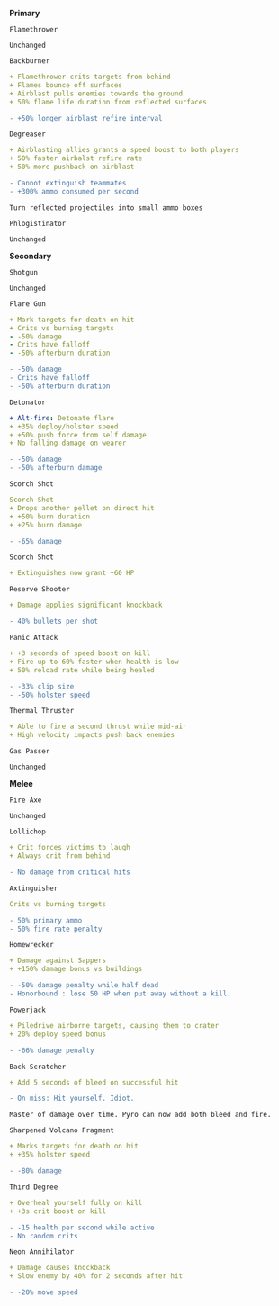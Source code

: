 __**Primary**__

```fix
Flamethrower
```
```
Unchanged
```


```fix
Backburner
```
```yaml
+ Flamethrower crits targets from behind
+ Flames bounce off surfaces
+ Airblast pulls enemies towards the ground
+ 50% flame life duration from reflected surfaces
```
```diff
- +50% longer airblast refire interval
```

```fix
Degreaser
```
```yaml
+ Airblasting allies grants a speed boost to both players
+ 50% faster airbalst refire rate
+ 50% more pushback on airblast
```
```diff
- Cannot extinguish teammates
- +300% ammo consumed per second
```
```
Turn reflected projectiles into small ammo boxes
```


```fix
Phlogistinator
```
```
Unchanged
```

__**Secondary**__


```fix
Shotgun
```
```
Unchanged
```


```fix
Flare Gun
```
```yaml
+ Mark targets for death on hit
+ Crits vs burning targets
- -50% damage
- Crits have falloff
- -50% afterburn duration
```
```diff
- -50% damage
- Crits have falloff
- -50% afterburn duration
```


```fix
Detonator
```
```yaml
+ Alt-fire: Detonate flare
+ +35% deploy/holster speed
+ +50% push force from self damage
+ No falling damage on wearer

```
```diff
- -50% damage
- -50% afterburn damage
```


```fix
Scorch Shot
```
```yaml
Scorch Shot
+ Drops another pellet on direct hit
+ +50% burn duration
+ +25% burn damage

```
```diff
- -65% damage
```

```fix
Scorch Shot
```
```yaml
+ Extinguishes now grant +60 HP
```

```fix
Reserve Shooter
```
```yaml
+ Damage applies significant knockback
```
```diff
- 40% bullets per shot
```


```fix
Panic Attack
```
```yaml
+ +3 seconds of speed boost on kill
+ Fire up to 60% faster when health is low
+ 50% reload rate while being healed
```

```diff
- -33% clip size
- -50% holster speed
```

```fix
Thermal Thruster
```
```yaml
+ Able to fire a second thrust while mid-air
+ High velocity impacts push back enemies
```


```fix
Gas Passer
```
```
Unchanged
```

__**Melee**__


```fix
Fire Axe
```
```
Unchanged
```


```fix
Lollichop
```
```yaml
+ Crit forces victims to laugh
+ Always crit from behind
```
```diff
- No damage from critical hits
```


```fix
Axtinguisher
```
```yaml
Crits vs burning targets
```
```diff
- 50% primary ammo
- 50% fire rate penalty
```


```fix
Homewrecker
```
```yaml
+ Damage against Sappers
+ +150% damage bonus vs buildings
```
```diff
- -50% damage penalty while half dead
- Honorbound : lose 50 HP when put away without a kill.
```


```fix
Powerjack
```
```yaml
+ Piledrive airborne targets, causing them to crater
+ 20% deploy speed bonus
```
```diff
- -66% damage penalty
```


```fix
Back Scratcher
```
```yaml
+ Add 5 seconds of bleed on successful hit
```
```diff
- On miss: Hit yourself. Idiot.
```
```
Master of damage over time. Pyro can now add both bleed and fire.
```


```fix
Sharpened Volcano Fragment
```
```yaml
+ Marks targets for death on hit
+ +35% holster speed

```
```diff
- -80% damage
```


```fix
Third Degree
```
```yaml
+ Overheal yourself fully on kill
+ +3s crit boost on kill
```
```diff
- -15 health per second while active
- No random crits
```


```fix
Neon Annihilator
```
```yaml
+ Damage causes knockback
+ Slow enemy by 40% for 2 seconds after hit
```
```diff
- -20% move speed
```

